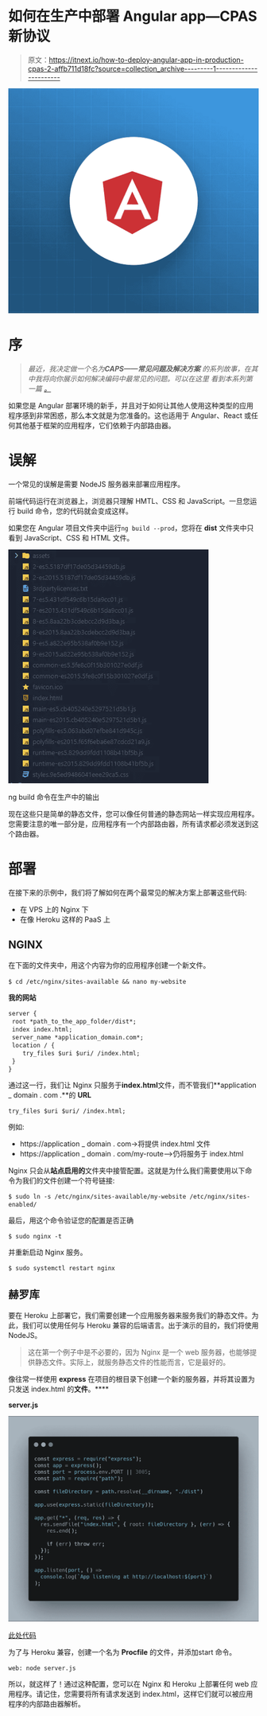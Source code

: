 # 如何在生产中部署 Angular app—CPAS 新协议

> 原文：<https://itnext.io/how-to-deploy-angular-app-in-production-cpas-2-affb711d18fc?source=collection_archive---------1----------------------->

![](img/92ebf7760c82d422b57fe07245317aeb.png)

# 序

> *最近，我决定做一个名为****CAPS——常见问题及解决方案*** *的系列故事，在其中我将向你展示如何解决编码中最常见的问题。可以在这里* *看到本系列第一篇* [*。*](/remove-elements-from-an-array-recursively-cpas-1-856cc44613c5)

如果您是 Angular 部署环境的新手，并且对于如何让其他人使用这种类型的应用程序感到非常困惑，那么本文就是为您准备的。这也适用于 Angular、React 或任何其他基于框架的应用程序，它们依赖于内部路由器。

# 误解

一个常见的误解是需要 NodeJS 服务器来部署应用程序。

前端代码运行在浏览器上，浏览器只理解 HMTL、CSS 和 JavaScript。一旦您运行 build 命令，您的代码就会变成这样。

如果您在 Angular 项目文件夹中运行`ng build --prod`，您将在 **dist** 文件夹中只看到 JavaScript、CSS 和 HTML 文件。

![](img/8c9a16b2c587352f128a3f51e2ae329c.png)

ng build 命令在生产中的输出

现在这些只是简单的静态文件，您可以像任何普通的静态网站一样实现应用程序。您需要注意的唯一部分是，应用程序有一个内部路由器，所有请求都必须发送到这个路由器。

# 部署

在接下来的示例中，我们将了解如何在两个最常见的解决方案上部署这些代码:

*   在 VPS 上的 Nginx 下
*   在像 Heroku 这样的 PaaS 上

## NGINX

在下面的文件夹中，用这个内容为你的应用程序创建一个新文件。

`$ cd /etc/nginx/sites-available && nano my-website`

**我的网站**

```
server {
 root *path_to_the_app_folder/dist*;
 index index.html;
 server_name *application_domain.com*;
 location / {
    try_files $uri $uri/ /index.html;
 }
}
```

通过这一行，我们让 Nginx 只服务于**index.html**文件，而不管我们**application _ domain . com .**的 **URL**

```
try_files $uri $uri/ /index.html;
```

例如:

*   https://application _ domain . com->将提供 index.html 文件
*   https://application _ domain . com/my-route-->仍将服务于 index.html

Nginx 只会从**站点启用的**文件夹中接管配置。这就是为什么我们需要使用以下命令为我们的文件创建一个符号链接:

```
$ sudo ln -s /etc/nginx/sites-available/my-website /etc/nginx/sites-enabled/
```

最后，用这个命令验证您的配置是否正确

```
$ sudo nginx -t
```

并重新启动 Nginx 服务。

```
$ sudo systemctl restart nginx
```

## 赫罗库

要在 Heroku 上部署它，我们需要创建一个应用服务器来服务我们的静态文件。为此，我们可以使用任何与 Heroku 兼容的后端语言。出于演示的目的，我们将使用 NodeJS。

> 这在第一个例子中是不必要的，因为 Nginx 是一个 web 服务器，也能够提供静态文件。实际上，就服务静态文件的性能而言，它是最好的。

像往常一样使用 **express** 在项目的根目录下创建一个新的服务器，并将其设置为只发送 index.html 的**文件**。****

**server.js**

![](img/3fb4f8de22fde808f20b4c41090c4b5e.png)

[此处代码](https://carbon.now.sh/?bg=rgba(171%2C%20184%2C%20195%2C%201)&t=seti&wt=none&l=javascript&ds=true&dsyoff=20px&dsblur=68px&wc=true&wa=true&pv=56px&ph=56px&ln=false&fl=1&fm=Hack&fs=14px&lh=133%25&si=false&es=2x&wm=false&code=const%2520express%2520%253D%2520require(%2522express%2522)%253B%250Aconst%2520app%2520%253D%2520express()%253B%250Aconst%2520port%2520%253D%2520process.env.PORT%2520%257C%257C%25203005%253B%250Aconst%2520path%2520%253D%2520require(%2522path%2522)%253B%250A%250Aconst%2520fileDirectory%2520%253D%2520path.resolve(__dirname%252C%2520%2522.%252Fdist%2522)%250A%250Aapp.use(express.static(fileDirectory))%253B%250A%250Aapp.get(%2522*%2522%252C%2520(req%252C%2520res)%2520%253D%253E%2520%257B%250A%2520%2520res.sendFile(%2522index.html%2522%252C%2520%257B%2520root%253A%2520fileDirectory%2520%257D%252C%2520(err)%2520%253D%253E%2520%257B%250A%2520%2520%2520%2520res.end()%253B%250A%250A%2520%2520%2520%2520if%2520(err)%2520throw%2520err%253B%250A%2520%2520%257D)%253B%250A%257D)%253B%250A%250Aapp.listen(port%252C%2520()%2520%253D%253E%250A%2520%2520console.log(%2560App%2520listening%2520at%2520http%253A%252F%252Flocalhost%253A%2524%257Bport%257D%2560)%250A)%253B%250A)

为了与 Heroku 兼容，创建一个名为 **Procfile** 的文件，并添加start 命令。

```
web: node server.js
```

所以，就这样了！通过这种配置，您可以在 Nginx 和 Heroku 上部署任何 web 应用程序。请记住，您需要将所有请求发送到 index.html，这样它们就可以被应用程序的内部路由器解析。